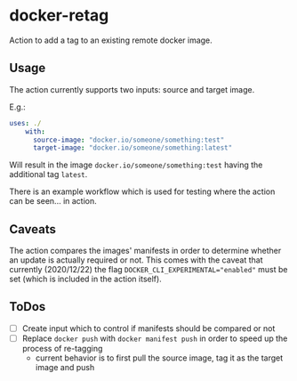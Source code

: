 # docker-retag
Action to add a tag to an existing remote docker image.

## Usage
The action currently supports two inputs: source and target image.

E.g.:
````yaml
uses: ./
    with:
      source-image: "docker.io/someone/something:test"
      target-image: "docker.io/someone/something:latest"
````
Will result in the image ``docker.io/someone/something:test`` having the additional tag ``latest``.

There is an example workflow which is used for testing where the action can be seen... in action.

## Caveats
The action compares the images' manifests in order to determine whether an update is actually
required or not. This comes with the caveat that currently (2020/12/22) the flag 
``DOCKER_CLI_EXPERIMENTAL="enabled"`` must be set (which is included in the action itself).


## ToDos

- [ ] Create input which to control if manifests should be compared or not
- [ ] Replace ``docker push`` with ``docker manifest push`` in order to speed up the process
of re-tagging
    - current behavior is to first pull the source image, tag it as the target image and push
